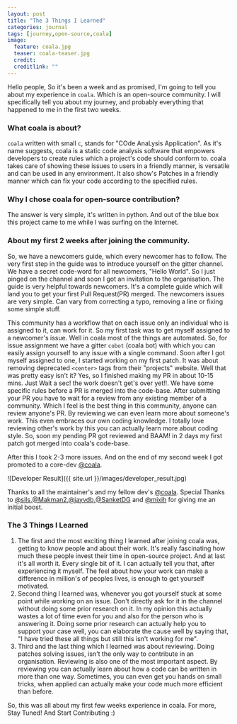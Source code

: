```yaml
---
layout: post
title: "The 3 Things I Learned"
categories: journal
tags: [journey,open-source,coala]
image:
  feature: coala.jpg
  teaser: coala-teaser.jpg
  credit: 
  creditlink: ""
---
```


Hello people, So it's been a week and as promised, I'm going to tell you about my experience in `coala`. Which is an open-source community. I will specifically tell you about my journey, and probably everything that happened to me in the first two weeks.

### What coala is about?

`coala` written with small `c`, stands for "COde AnaLysis Application". As it's name suggests, coala is a static code analysis software that empowers developers to create rules which a project's code should conform to. coala takes care of showing these issues to users in a friendly manner, is versatile and can be used in any environment. It also show's Patches in a friendly manner which can fix your code according to the specified rules.

### Why I chose coala for open-source contribution?

The answer is very simple, it's written in python. And out of the blue box this project came to me while I was surfing on the Internet.

### About my first 2 weeks after joining the community.

So, we have a newcomers guide, which every newcomer has to follow. The very first step in the guide was to introduce yourself on the gitter channel. We have a secret code-word for all newcomers, "Hello World". So I just pinged on the channel and soon I got an invitation to the organisation. The guide is very helpful towards newcomers. It's a complete guide which will land you to get your first Pull Request(PR) merged. The newcomers issues are very simple. Can vary from correcting a typo, removing a line or fixing some simple stuff.

This community has a workflow that on each issue only an individual who is assigned to it, can work for it. So my first task was to get myself assigned to a newcomer's issue. Well in coala most of the things are automated. So, for issue assignment we have a gitter `cobot` (coala bot) with which you can easily assign yourself to any issue with a single command. Soon after I got myself assigned to one, I started working on my first patch. It was about removing deprecated `<center>` tags from their "projects" website. Well that was pretty easy isn't it? Yes, so I finished making my PR in about 10-15 mins. Just Wait a sec! the work doesn't get's over yet!!. We have some specific rules before a PR is merged into the code-base. After submitting your PR you have to wait for a review from any existing member of a community. Which I feel is the best thing in this community, anyone can review anyone's PR. By reviewing we can even learn more about someone's work. This even embraces our own coding knowledge. I totally love reviewing other's work by this you can actually learn more about coding style. So, soon my pending PR got reviewed and BAAM! in 2 days my first patch got merged into coala's code-base.

After this I took 2-3 more issues. And on the end of my second week I got promoted to a core-dev [@coala](http://www.coala.io/).

![Developer Result]({{ site.url }}/images/developer_result.jpg)

Thanks to all the maintainer's and my fellow dev's [@coala](http://www.coala.io/). Special Thanks to [@sils](https://github.com/sils),[@Makman2](https://github.com/Makman2),[@jayvdb](https://github.com/jayvdb),[@SanketDG](https://github.com/SanketDG) and [@mixih](https://github.com/Mixih) for giving me an initial boost.

### The 3 Things I Learned
  1.  The first and the most exciting thing I learned after joining coala was, getting to know people and about their work. It's really fascinating how much these people invest their time in open-source project. And at last it's all worth it. Every single bit of it. I can actually tell you that, after experiencing it myself. The feel about how your work can make a difference in million's of peoples lives, is enough to get yourself motivated.
  2.  Second thing I learned was, whenever you got yourself stuck at some point while working on an issue. Don't directly ask for it in the channel without doing some prior research on it. In my opinion this actually wastes a lot of time even for you and also for the person who is answering it. Doing some prior research can actually help you to support your case well, you can elaborate the cause well by saying that, "I have tried these all things but still this isn't working for me".
  3.  Third and the last thing which I learned was about reviewing. Doing patches solving issues, isn't the only way to contribute in an organisation. Reviewing is also one of the most important aspect. By reviewing you can actually learn about how a code can be written in more than one way. Sometimes, you can even get you hands on small tricks, when applied can actually make your code much more efficient than before.

So, this was all about my first few weeks experience in coala. For more, Stay Tuned! And Start Contributing :)
